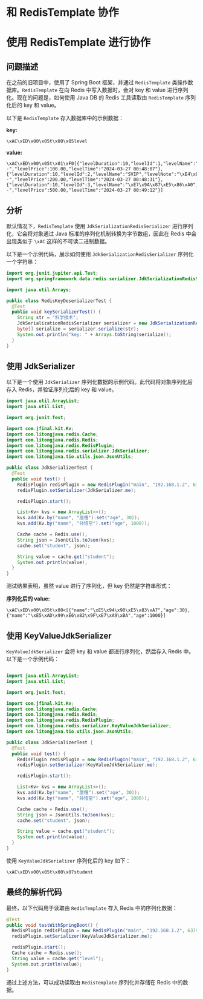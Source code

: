 # 和 RedisTemplate 协作

# 使用 RedisTemplate 进行协作

## 问题描述

在之前的旧项目中，使用了 Spring Boot 框架，并通过 `RedisTemplate` 类操作数据库。`RedisTemplate` 在向 Redis 中写入数据时，会对 key 和 value 进行序列化。现在的问题是，如何使用 Java DB 的 Redis 工具读取由 `RedisTemplate` 序列化后的 key 和 value。

以下是 `RedisTemplate` 存入数据库中的示例数据：

**key:**

```
\xAC\xED\x00\x05t\x00\x05level
```

**value:**

```
\xAC\xED\x00\x05t\x01\xF0[{"levelDuration":10,"levelId":1,"levelName":"VIP","levelNote":"\xE5\x88\x9D\xE7\xBA\xA7\xE4\xBC\x9A\xE5\x91\x98","levelPermissions":"2:2:90:--","levelPrice":100.00,"levelTime":"2024-03-27 00:48:07"},{"levelDuration":10,"levelId":2,"levelName":"SVIP","levelNote":"\xE4\xB8\xAD\xE7\xBA\xA7\xE4\xBC\x9A\xE5\x91\x98","levelPermissions":"5:5:95:--","levelPrice":200.00,"levelTime":"2024-03-27 00:48:31"},{"levelDuration":10,"levelId":3,"levelName":"\xE7\x9A\x87\xE5\x86\xA0","levelNote":"\xE9\xAB\x98\xE7\xBA\xA7\xE4\xBC\x9A\xE5\x91\x98","levelPermissions":"10:10:90:--","levelPrice":500.00,"levelTime":"2024-03-27 00:49:12"}]
```

## 分析

默认情况下，`RedisTemplate` 使用 `JdkSerializationRedisSerializer` 进行序列化，它会将对象通过 Java 标准的序列化机制转换为字节数组，因此在 Redis 中会出现类似于 `\xAC` 这样的不可读二进制数据。

以下是一个示例代码，展示如何使用 `JdkSerializationRedisSerializer` 序列化一个字符串：

```java
import org.junit.jupiter.api.Test;
import org.springframework.data.redis.serializer.JdkSerializationRedisSerializer;

import java.util.Arrays;

public class RedisKeyDeserializerTest {
  @Test
  public void keySerializerTest() {
    String str = "科学技术";
    JdkSerializationRedisSerializer serializer = new JdkSerializationRedisSerializer();
    byte[] serialize = serializer.serialize(str);
    System.out.println("key: " + Arrays.toString(serialize));
  }
}
```

## 使用 JdkSerializer

以下是一个使用 `JdkSerializer` 序列化数据的示例代码。此代码将对象序列化后存入 Redis，并验证序列化后的 key 和 value。

```java
import java.util.ArrayList;
import java.util.List;

import org.junit.Test;

import com.jfinal.kit.Kv;
import com.litongjava.redis.Cache;
import com.litongjava.redis.Redis;
import com.litongjava.redis.RedisPlugin;
import com.litongjava.redis.serializer.JdkSerializer;
import com.litongjava.tio.utils.json.JsonUtils;

public class JdkSerializerTest {
  @Test
  public void test() {
    RedisPlugin redisPlugin = new RedisPlugin("main", "192.168.1.2", 6379, 3000, "123456");
    redisPlugin.setSerializer(JdkSerializer.me);

    redisPlugin.start();

    List<Kv> kvs = new ArrayList<>();
    kvs.add(Kv.by("name", "唐僧").set("age", 30));
    kvs.add(Kv.by("name", "孙悟空").set("age", 1000));

    Cache cache = Redis.use();
    String json = JsonUtils.toJson(kvs);
    cache.set("student", json);

    String value = cache.get("student");
    System.out.println(value);
  }
}
```

测试结果表明，虽然 value 进行了序列化，但 key 仍然是字符串形式：

**序列化后的 value:**

```,
\xAC\xED\x00\x05t\x00<[{"name":"\xE5\x94\x90\xE5\x83\xA7","age":30},{"name":"\xE5\xAD\x99\xE6\x82\x9F\xE7\xA9\xBA","age":1000}]
```

## 使用 KeyValueJdkSerializer

`KeyValueJdkSerializer` 会将 key 和 value 都进行序列化，然后存入 Redis 中。以下是一个示例代码：

```java

import java.util.ArrayList;
import java.util.List;

import org.junit.Test;

import com.jfinal.kit.Kv;
import com.litongjava.redis.Cache;
import com.litongjava.redis.Redis;
import com.litongjava.redis.RedisPlugin;
import com.litongjava.redis.serializer.KeyValueJdkSerializer;
import com.litongjava.tio.utils.json.JsonUtils;

public class JdkSerializerTest {
  @Test
  public void test() {
    RedisPlugin redisPlugin = new RedisPlugin("main", "192.168.1.2", 6379, 3000, "123456");
    redisPlugin.setSerializer(KeyValueJdkSerializer.me);

    redisPlugin.start();

    List<Kv> kvs = new ArrayList<>();
    kvs.add(Kv.by("name", "唐僧").set("age", 30));
    kvs.add(Kv.by("name", "孙悟空").set("age", 1000));

    Cache cache = Redis.use();
    String json = JsonUtils.toJson(kvs);
    cache.set("student", json);

    String value = cache.get("student");
    System.out.println(value);
  }
}
```

使用 `KeyValueJdkSerializer` 序列化后的 key 如下：

```
\xAC\xED\x00\x05t\x00\x07student
```

## 最终的解析代码

最终，以下代码用于读取由 `RedisTemplate` 存入 Redis 中的序列化数据：

```java
@Test
public void testWithSpringBoot() {
  RedisPlugin redisPlugin = new RedisPlugin("main", "192.168.1.2", 6379, 3000, "123456", 8);
  redisPlugin.setSerializer(KeyValueJdkSerializer.me);

  redisPlugin.start();
  Cache cache = Redis.use();
  String value = cache.get("level");
  System.out.println(value);
}
```

通过上述方法，可以成功读取由 `RedisTemplate` 序列化并存储在 Redis 中的数据。
